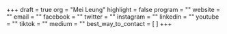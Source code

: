 +++
draft = true
org = "Mei Leung"
highlight = false
program = ""
website = ""
email = ""
facebook = ""
twitter = ""
instagram = ""
linkedin = ""
youtube = ""
tiktok = ""
medium = ""
best_way_to_contact = [ ]
+++

